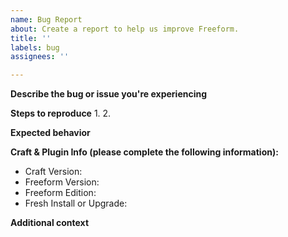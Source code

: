 ```yaml
---
name: Bug Report
about: Create a report to help us improve Freeform.
title: ''
labels: bug
assignees: ''

---
```


**Describe the bug or issue you're experiencing**


**Steps to reproduce**
1. 
2. 

**Expected behavior**


**Craft & Plugin Info (please complete the following information):**
 - Craft Version:
 - Freeform Version:
 - Freeform Edition:
 - Fresh Install or Upgrade:

**Additional context**
